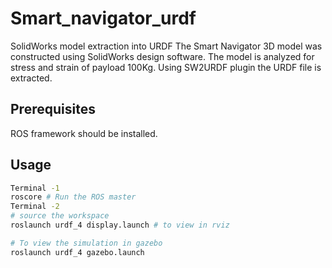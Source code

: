 # Smart_navigator_urdf
SolidWorks model extraction into URDF
The Smart Navigator 3D model was constructed using SolidWorks design software. The model is analyzed for stress and strain of payload 100Kg. Using SW2URDF plugin the URDF file is extracted.

## Prerequisites
ROS framework should be installed.


## Usage
``` bash
Terminal -1
roscore # Run the ROS master
Terminal -2
# source the workspace
roslaunch urdf_4 display.launch # to view in rviz

# To view the simulation in gazebo
roslaunch urdf_4 gazebo.launch
```

